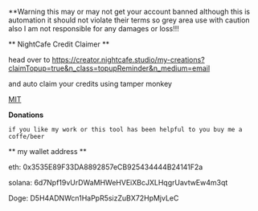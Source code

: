 **Warning this may or may not get your account banned although this is automation it should not violate their terms so grey area use with caution also I am not responsible for any damages or loss!!! 


** NightCafe Credit Claimer **

head over to https://creator.nightcafe.studio/my-creations?claimTopup=true&n_class=topupReminder&n_medium=email

and auto claim your credits using tamper monkey 

[MIT](https://choosealicense.com/licenses/mit/)

**Donations**


    if you like my work or this tool has been helpful to you buy me a coffe/beer

** my wallet address **

eth: 0x3535E89F33DA8892857eCB925434444B24141F2a

solana: 6d7Npf19vUrDWaMHWeHVEiXBcJXLHqgrUavtwEw4m3qt

Doge: D5H4ADNWcn1HaPpR5sizZuBX72HpMjvLeC

